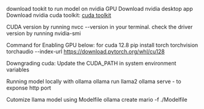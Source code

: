 download tookit to run model on nvidia GPU
Download nvidia desktop app
Download nvidia cuda toolkit: [cuda toolkit](https://developer.nvidia.com/cuda-downloads)

CUDA version by running nvcc --version in your terminal.
check the driver version by running nvidia-smi

Command for Enabling GPU below: for cuda 12.8
pip install torch torchvision torchaudio --index-url https://download.pytorch.org/whl/cu128

Downgrading cuda:
Update the CUDA_PATH in system environment variables

Running model locally with ollama
ollama run llama2
ollama serve - to exponse http port

Cutomize llama model using Modelfile
ollama create mario -f ./Modelfile



